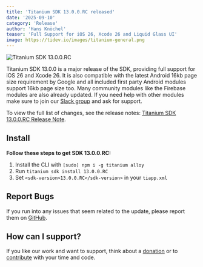 ```yaml
---
title: 'Titanium SDK 13.0.0.RC released'
date: '2025-09-10'
category: 'Release'
author: 'Hans Knöchel'
teaser: 'Full Support for iOS 26, Xcode 26 and Liquid Glass UI'
image: https://tidev.io/images/titanium-general.png
---
```


![Titanium SDK 13.0.0.RC](/images/titanium-general.png)

Titanium SDK 13.0.0 is a major release of the SDK, providing full support for iOS 26 and Xcode 26. It is also compatible with the latest Android 16kb page size requirement by Google and all included first party Android modules support 16kb page size too. Many community modules like the Firebase modules are also already updated.
If you need help with other modules make sure to join our [Slack group](https://slack.tidev.io/) and ask for support.

To view the full list of changes, see the release notes: [Titanium SDK 13.0.0.RC Release Note](https://titaniumsdk.com/guide/Titanium_SDK/Titanium_SDK_Release_Notes/Titanium_SDK_Release_Notes_13.x/Titanium_SDK_13.0.0.RC_Release_Note.html).

## Install

**Follow these steps to get SDK 13.0.0.RC:**

1. Install the CLI with `[sudo] npm i -g titanium alloy`
2. Run `titanium sdk install 13.0.0.RC`
3. Set `<sdk-version>13.0.0.RC</sdk-version>` in your `tiapp.xml`

## Report Bugs

If you run into any issues that seem related to the update, please report them on [GitHub](https://github.com/tidev/titanium-sdk/issues).

## How can I support?

If you like our work and want to support, think about a [donation](/donate) or to [contribute](/contribute) with your time and code.
